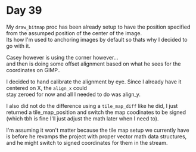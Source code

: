 # Day 39

My `draw_bitmap` proc has been already setup to have the position specified
from the assumped position of the center of the image.  
Its how I'm used to anchoring images by default so thats why I decided to go with it.

Casey however is using the corner however...  
and then is doing some offset alignment based on what he sees for the coordinates on GIMP..

I decided to hand calibrate the alignment by eye. Since I already have it centered on X, the `align_x` could  
stay zeroed for now and all I needed to do was align_y.

I also did not do the difference using a `tile_map_diff` like he did,
I just returned a tile_map_position and switch the map coodinates to be signed 
(which tbh is fine I'll just adjust the math later when I need to).

I'm assuming it won't matter because the tile map setup we currently have is before he revamps the project with proper
vector math data structures, and he might switch to signed coordinates for them in the stream.
